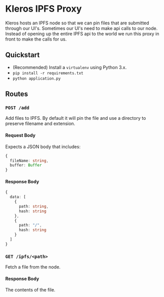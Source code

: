 # Kleros IPFS Proxy

Kleros hosts an IPFS node so that we can pin files that are submitted through our UI's.
Sometimes our UI's need to make api calls to our node. Instead of opening up the entire
IPFS api to the world we run this proxy in front to make the calls for us.

## Quickstart

- (Recommended) Install a `virtualenv` using Python 3.x.
- `pip install -r requirements.txt`
- `python application.py`

## Routes

### `POST /add`

Add files to IPFS. By default it will pin the file and use a directory to preserve filename and extension.

#### Request Body

Expects a JSON body that includes:

```typescript
{
  fileName: string,
  buffer: Buffer
}
```

#### Response Body

```typescript
{
  data: [
    {
      path: string,
      hash: string
    }, 
    {
      path: "/",
      hash: string
    }
  ]
}
```

### `GET /ipfs/<path>`

Fetch a file from the node.

#### Response Body

The contents of the file.

